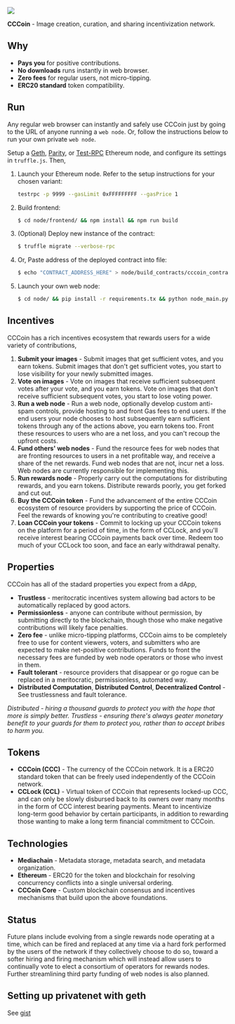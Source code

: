 [<img src="https://github.com/mediachainlabs/cccoin/raw/master/images/cccoin_3.png">](https://github.com/mediachainlabs/cccoin/raw/master/images/cccoin_3.png)

**CCCoin** - Image creation, curation, and sharing incentivization network.

## Why

- **Pays you** for positive contributions.
- **No downloads** runs instantly in web browser.
- **Zero fees** for regular users, not micro-tipping.
- **ERC20 standard** token compatibility.

## Run

Any regular web browser can instantly and safely use CCCoin just by going to the URL of anyone running a `web node`. Or, follow the instructions below to run your own private `web node`.

Setup a [Geth](https://ethereum.github.io/go-ethereum/downloads/), [Parity](https://ethcore.io/parity.html), or [Test-RPC](https://github.com/ethereumjs/testrpc) Ethereum node, and configure its settings in `truffle.js`. Then,

1. Launch your Ethereum node. Refer to the setup instructions for your chosen variant:
   
   ```bash
   testrpc -p 9999 --gasLimit 0xFFFFFFFFF --gasPrice 1
   ```

2. Build frontend:

    ```bash
    $ cd node/frontend/ && npm install && npm run build
    ```
3. (Optional) Deploy new instance of the contract:

    ```bash
    $ truffle migrate --verbose-rpc
    ```

4. Or, Paste address of the deployed contract into file:

    ```bash
    $ echo "CONTRACT_ADDRESS_HERE" > node/build_contracts/cccoin_contract_address.txt
    ```

5. Launch your own web node:

    ```bash
    $ cd node/ && pip install -r requirements.tx && python node_main.py start_web
    ```

## Incentives

CCCoin has a rich incentives ecosystem that rewards users for a wide variety of contributions,

1. **Submit your images** - Submit images that get sufficient votes, and you earn tokens. Submit images that don't get sufficient votes, you start to lose visibility for your newly submitted images.
2. **Vote on images** - Vote on images that receive sufficient subsequent votes after your vote, and you earn tokens. Vote on images that don't receive sufficient subsequent votes, you start to lose voting power.
3. **Run a web node** - Run a web node, optionally develop custom anti-spam controls, provide hosting to and front Gas fees to end users. If the end users your node chooses to host subsequently earn sufficient tokens through any of the actions above, you earn tokens too. Front these resources to users who are a net loss, and you can't recoup the upfront costs.
4. **Fund others' web nodes** - Fund the resource fees for web nodes that are fronting resources to users in a net profitable way, and receive a share of the net rewards. Fund web nodes that are not, incur net a loss. Web nodes are currently responsible for implementing this.
5. **Run rewards node** - Properly carry out the computations for distributing rewards, and you earn tokens. Distribute rewards poorly, you get forked and cut out.
6. **Buy the CCCoin token** - Fund the advancement of the entire CCCoin ecosystem of resource providers by supporting the price of CCCoin. Feel the rewards of knowing you're contributing to creative good!
7. **Loan CCCoin your tokens** - Commit to locking up your CCCoin tokens on the platform for a period of time, in the form of CCLock, and you'll receive interest bearing CCCoin payments back over time. Redeem too much of your CCLock too soon, and face an early withdrawal penalty.

## Properties

CCCoin has all of the stadard properties you expect from a dApp,

- **Trustless** - meritocratic incentives system allowing bad actors to be automatically replaced by good actors.
- **Permissionless** - anyone can contribute without permission, by submitting directly to the blockchain, though those who make negative contributions will likely face penalties.
- **Zero fee** - unlike micro-tipping platforms, CCCoin aims to be completely free to use for content viewers, voters, and submitters who are expected to make net-positive contributions. Funds to front the necessary fees are funded by web node operators or those who invest in them.
- **Fault tolerant** - resource providers that disappear or go rogue can be replaced in a meritocratic, permissionless, automated way.
- **Distributed Computation**, **Distributed Control**, **Decentralized Control** - See trustlessness and fault tolerance.

*Distributed - hiring a thousand guards to protect you with the hope that more is simply better. Trustless - ensuring there's always geater monetary benefit to your guards for them to protect you, rather than to accept bribes to harm you.*

## Tokens

- **CCCoin (CCC)** - The currency of the CCCoin network. It is a ERC20 standard token that can be freely used independently of the CCCoin network.
- **CCLock (CCL)** - Virtual token of CCCoin that represents locked-up CCC, and can only be slowly disbursed back to its owners over many months in the form of CCC interest bearing payments. Meant to incentivize long-term good behavior by certain participants, in addition to rewarding those wanting to make a long term financial commitment to CCCoin.

## Technologies

- **Mediachain** - Metadata storage, metadata search, and metadata organization.
- **Ethereum** - ERC20 for the token and blockchain for resolving concurrency conflicts into a single universal ordering.
- **CCCoin Core** - Custom blockchain consensus and incentives mechanisms that build upon the above foundations.

## Status

Future plans include evolving from a single rewards node operating at a time, which can be fired and replaced at any time via a hard fork performed by the users of the network if they collectively choose to do so, toward a softer hiring and firing mechanism which will instead allow users to continually vote to elect a consortium of operators for rewards nodes. Further streamlining third party funding of web nodes is also planned.

## Setting up privatenet with geth
See [gist](https://gist.github.com/parkan/5b99978279b5c58ca0fdff0c18ed6d88)
